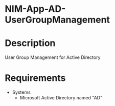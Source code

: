 # NIM-App-AD-UserGroupManagement


# Description
User Group Management for Active Directory

# Requirements
- Systems
    - Microsoft Active Directory named "AD"
